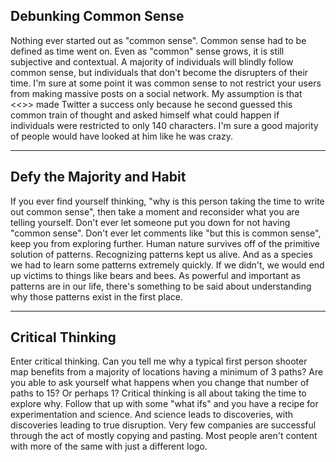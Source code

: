 Debunking Common Sense
---

Nothing ever started out as "common sense". Common sense had to be defined as time went on. Even as "common" sense grows, it is still subjective and contextual. A majority of individuals will blindly follow common sense, but individuals that don't become the disrupters of their time. I'm sure at some point it was common sense to not restrict your users from making massive posts on a social network. My assumption is that <<<The guy that made Twitter>>> made Twitter a success only because he second guessed this common train of thought and asked himself what could happen if individuals were restricted to only 140 characters. I'm sure a good majority of people would have looked at him like he was crazy.


---

Defy the Majority and Habit
---

If you ever find yourself thinking, "why is this person taking the time to write out common sense", then take a moment and reconsider what you are telling yourself. Don't ever let someone put you down for not having "common sense". Don't ever let comments like "but this is common sense", keep you from exploring further. Human nature survives off of the primitive solution of patterns. Recognizing patterns kept us alive. And as a species we had to learn some patterns extremely quickly. If we didn't, we would end up victims to things like bears and bees. As powerful and important as patterns are in our life, there's something to be said about understanding why those patterns exist in the first place.


---

Critical Thinking
---

Enter critical thinking. Can you tell me why a typical first person shooter map benefits from a majority of locations having a minimum of 3 paths? Are you able to ask yourself what happens when you change that number of paths to 15? Or perhaps 1? Critical thinking is all about taking the time to explore why. Follow that up with some "what ifs" and you have a recipe for experimentation and science. And science leads to discoveries, with discoveries leading to true disruption. Very few companies are successful through the act of mostly copying and pasting. Most people aren't content with more of the same with just a different logo.
